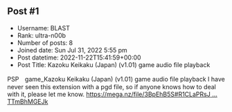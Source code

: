 ## Post #1
- Username: BLAST
- Rank: ultra-n00b
- Number of posts: 8
- Joined date: Sun Jul 31, 2022 5:55 pm
- Post datetime: 2022-11-22T15:41:59+00:00
- Post Title: Kazoku Keikaku (Japan) (v1.01) game audio file playback

PSP　game_Kazoku Keikaku (Japan) (v1.01) game audio file playback
I have never seen this extension with a pgd file, so if anyone knows how to deal with it, please let me know.
[https://mega.nz/file/3BpEhB5S#R1CLaPRsJ ... TTmBhMGEJk](https://mega.nz/file/3BpEhB5S#R1CLaPRsJFScT7gHdio5hZgblcLWVWAa-TTmBhMGEJk)
